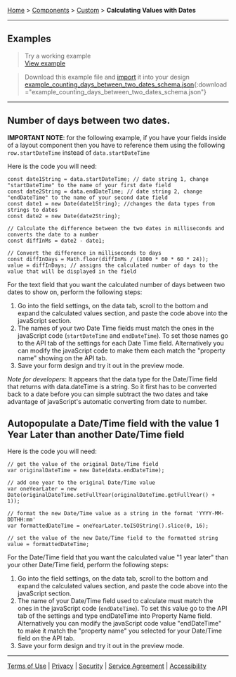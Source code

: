 [Home](index) > [Components](Components) > [Custom](Custom) > **Calculating Values with Dates**
***

## Examples
> Try a working example<br>
> [View example](https://submit.digital.gov.bc.ca/app/form/submit?f=506ccffb-b0c5-49b3-8f8f-8e5f9809e1a5)

> Download this example file and [import](Importing-and-exporting-form-designs) it into your design<br>
> [example_counting_days_between_two_dates_schema.json](../examples/example_counting_days_between_two_dates_schema.json){:download="example_counting_days_between_two_dates_schema.json"}

***
## Number of days between two dates.  

**IMPORTANT NOTE**: for the following example, if you have your fields inside of a layout component then you have to reference them using the following
```row.startDateTime``` instead of ```data.startDateTime```  

Here is the code you will need:

``` 
const date1String = data.startDateTime; // date string 1, change "startDateTime" to the name of your first date field  
const date2String = data.endDateTime; // date string 2, change "endDateTime" to the name of your second date field  
const date1 = new Date(date1String); //changes the data types from strings to dates  
const date2 = new Date(date2String); 

// Calculate the difference between the two dates in milliseconds and converts the date to a number  
const diffInMs = date2 - date1;  

// Convert the difference in milliseconds to days  
const diffInDays = Math.floor(diffInMs / (1000 * 60 * 60 * 24));  
value = diffInDays; // assigns the calculated number of days to the value that will be displayed in the field  
```

For the text field that you want the calculated number of days between two dates to show on, perform the following steps:  
1. Go into the field settings, on the data tab, scroll to the bottom and expand the calculated values section, and paste the code above into the javaScript section.   
2. The names of your two Date Time fields must match the ones in the javaScript code (```startDateTime``` and ```endDateTime```).  To set those names go to the API tab of the settings for each Date Time field. Alternatively you can modify the javaScript code to make them each match the "property name" showing on the API tab.   
3. Save your form design and try it out in the preview mode.  

_Note for developers_: It appears that the data type for the Date/Time field that returns with data.dateTime is a string. So it first has to be converted back to a date before you can simple subtract the two dates and take advantage of javaScript's automatic converting from date to number.  

## Autopopulate a Date/Time field with the value 1 Year Later than another Date/Time field
<!-- **[Back to top](#top)** -->

Here is the code you will need:
```  
// get the value of the original Date/Time field
var originalDateTime = new Date(data.endDateTime);

// add one year to the original Date/Time value
var oneYearLater = new Date(originalDateTime.setFullYear(originalDateTime.getFullYear() + 1));

// format the new Date/Time value as a string in the format 'YYYY-MM-DDTHH:mm'
var formattedDateTime = oneYearLater.toISOString().slice(0, 16);

// set the value of the new Date/Time field to the formatted string
value = formattedDateTime;  
```  
For the Date/Time field that you want the calculated value "1 year later" than your other Date/Time field, perform the following steps:  
1. Go into the field settings, on the data tab, scroll to the bottom and expand the calculated values section, and paste the code above into the javaScript section.   
2. The name of your Date/Time field used to calculate must match the ones in the javaScript code (```endDateTime```).  To set this value go to the API tab of the settings and type endDateTime into Property Name field. Alternatively you can modify the javaScript code value "endDateTime" to make it match the "property name" you selected for your Date/Time field on the API tab.   
3. Save your form design and try it out in the preview mode.   

***
[Terms of Use](Terms-of-Use) | [Privacy](Privacy) | [Security](Security) | [Service Agreement](Service-Agreement) | [Accessibility](Accessibility)
